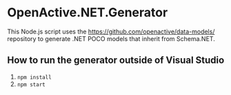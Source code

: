 ﻿# OpenActive.NET.Generator

This Node.js script uses the https://github.com/openactive/data-models/ repository to generate .NET POCO models that inherit from Schema.NET.

## How to run the generator outside of Visual Studio

1. `npm install`
2. `npm start`
